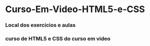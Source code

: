# Curso-Em-Video-HTML5-e-CSS

### Local dos exercicios e aulas
### curso de HTML5 e CSS do curso em video      
